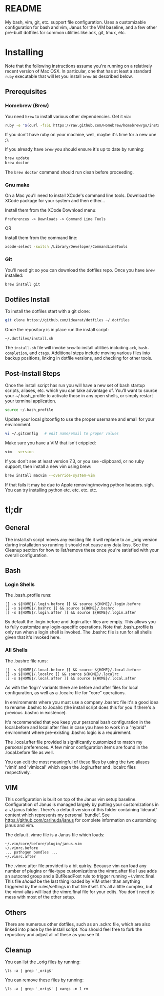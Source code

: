 # README

My bash, vim, git, etc. support file configuration. Uses a customizable
configuration for bash and vim, Janus for the VIM baseline, and a few
other pre-built dotfiles for common utilities like ack, git, tmux, etc.

# Installing

Note that the following instructions assume you're running on a relatively
recent version of Mac OSX. In particular, one that has at least a standard
`ruby` executable that will let you install `brew` as described below.

## Prerequisites

### Homebrew (Brew)

You need `brew` to install various other dependencies. Get it via:

```bash
ruby -e "$(curl -fsSL https://raw.github.com/Homebrew/homebrew/go/install)"
```

If you don't have ruby on your machine, well, maybe it's time for a new one ;).

If you already have `brew` you should ensure it's up to date by running:

```bash
brew update
brew doctor
```

The `brew doctor` command should run clean before proceeding.

### Gnu make

On a Mac you'll need to install XCode's command line tools. Download the XCode
package for your system and then either...

Install them from the XCode Download menu:

```
Preferences -> Downloads -> Command Line Tools
```

OR

Install them from the command line:

```bash
xcode-select -switch /Library/Developer/CommandLineTools
```

### Git

You'll need git so you can download the dotfiles repo. Once you have `brew`
installed:

```bash
brew install git
```

## Dotfiles Install

To install the dotfiles start with a git clone:

```bash
git clone https://github.com/idearat/dotfiles ~/.dotfiles
```

Once the repository is in place run the install script:

```
~/.dotfiles/install.sh
```

The `install.sh` file will invoke `brew` to install utilities including `ack`,
`bash-completion`, and `ctags`. Additional steps include moving various files
into backup positions, linking in dotfile versions, and checking for other
tools.


## Post-Install Steps

Once the install script has run you will have a new set of bash startup scripts,
aliases, etc. which you can take advantage of. You'll want to source your
~/.bash\_profile to activate those in any open shells, or simply restart your
terminal application.

```bash
source ~/.bash_profile
```

Update your local gitconfig to use the proper username and email for your
environment.

```bash
vi ~/.gitconfig   # edit name/email to proper values
```

Make sure you have a VIM that isn't crippled:

```bash
vim --version
```

If you don't see at least version 7.3, or you see -clipboard, or no ruby
support, then install a new vim using brew:

```bash
brew install macvim --override-system-vim
```

If that fails it may be due to Apple removing/moving python headers. sigh. You
can try installing python etc. etc. etc. etc.

# tl;dr

## General

The install.sh script moves any existing file it will replace to an _orig
version during installation so running it should not cause any data loss. See
the Cleanup section for how to list/remove these once you're satisfied with your
overall configuration.

## Bash

### Login Shells

The .bash_profile runs:

    [[ -s ${HOME}/.login.before ]] && source ${HOME}/.login.before
    [[ -s ${HOME}/.bashrc ]] && source ${HOME}/.bashrc
    [[ -s ${HOME}/.login.after ]] && source ${HOME}/.login.after

By default the .login.before and .login.after files are empty.
This allows you to fully customize any login-specific operations. Note
that .bash\_profile is only run when a login shell is invoked. The
.bashrc file is run for all shells given that it's invoked here.

### All Shells

The .bashrc file runs:

    [[ -s ${HOME}/.local.before ]] && source ${HOME}/.local.before
    [[ -s ${HOME}/.localrc ]] && source ${HOME}/.localrc
    [[ -s ${HOME}/.local.after ]] && source ${HOME}/.local.after

As with the 'login' variants there are before and after files for local
configuration, as well as a .localrc file for "core" operations.

In environments where you must use a company .bashrc file it's a good idea
to rename .bashrc to .localrc (the install script does this for you if
there's a previous .bashrc in existence).

It's recommended that you keep your personal bash configuration in the
local.before and local.after files in case you have to work in a
"hybrid" environment where pre-existing .bashrc logic is a requirement.

The .local.after file provided is significantly customized to match my
personal preferences. A few minor configuration items are found in the
.local.before file as well.

You can edit the most meaningful of these files by using the two aliases 'vimit'
and 'vimlocal' which open the .login.after and .localrc files respectively.

## VIM

This configuration is built on top of the Janus vim setup baseline.
Configuration of Janus is managed largely by putting your customizations
in a ~/.janus folder. There's a default version of this folder
containing 'idearat' content which represents my personal 'bundle'.
See https://github.com/carlhuda/janus for complete information on customizing
janus and vim.

The default .vimrc file is a Janus file which loads:

    ~/.vim/core/before/plugin/janus.vim
    ~/.vimrc.before
    ... pathogen bundles ...
    ~/.vimrc.after

The .vimrc.after file provided is a bit quirky. Because vim can load any number
of plugins or file-type customizations the vimrc.after file I use adds an
autocmd group and a BufReadPost rule to trigger running ~/.vimrc.final. This
file _should_ be the last thing loaded by VIM other than anything triggered by
the rules/settings in that file itself. It's all a little complex, but the vimvi
alias will load the vimrc.final file for your edits. You don't need to mess with
most of the other setup.

## Others

There are numerous other dotfiles, such as an .ackrc file, which are
also linked into place by the install script. You should feel free to
fork the repository and adjust all of these as you see fit.

## Cleanup

You can list the _orig files by running:

    \ls -a | grep '_orig$'

You can remove these files by running:

    \ls -a | grep '_orig$' | xargs -n 1 rm

